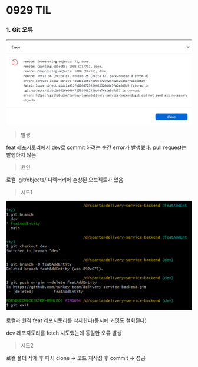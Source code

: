 # 0929 TIL

### 1. Git 오류

![git오류](/images/ss2025-09-29%20192844.png)

> 발생

feat 레포지토리에서 dev로 commit 하려는 순간 error가 발생했다. pull request는 발행하지 않음

>원인

로컬 .git/objects/ 디렉터리에 손상된 오브젝트가 있음

> 시도1

![git오류](/images/ss2025-09-29%20193059.png)

로컬과 원격 feat 레포지토리를 삭제한다(동시에 커밋도 철회된다)

dev 레포지토리를 fetch 시도했는데 동일한 오류 발생

> 시도2

로컬 폴더 삭제 후 다시 clone
-> 코드 재작성 후 commit
-> 성공


